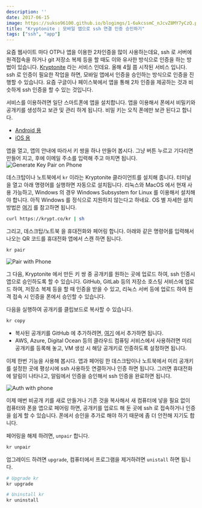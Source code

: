 ```yaml
---
description: ''
date: 2017-06-15
image: https://sukso96100.github.io/blogimgs/1-6ukcssmC_nJcvZ8MY7yCzQ.png
title: "Kryptonite : 모바일 앱으로 ssh 연결 인증 승인하기"
tags: ["ssh", "app"]
---
```

요즘 웹사이트 마다 OTP나 앱을 이용한 2차인증을 많이 사용하는데요, ssh 로 서버에 원격접속을 하거나 git 저장소 복제 등을 할 때도 이와 유사한 방식으로 인증을 하는 방법이 있습니다. [Kryptonite](https://krypt.co) 라는 서비스 인데요. 올해 4월 쯤 시작된 서비스 입니다.
ssh 로 인증이 필요한 작업을 하면, 모바일 앱에서 인증을 승인하는 방식으로 인증을 진행할 수 있습니다.
요즘 구글이나 페이스북에서 앱을 통해 2차 인증을 제공하는 것과 비슷하게 ssh 인증을 할 수 있는 것입니다.

서비스를 이용하려면 일단 스마트폰에 앱을 설치합니다. 앱을 이용해서 폰에서 비밀키와 공개키를 생성하고 보관 및 관리 하게 됩니다.
비밀 키는 오직 폰에만 보관 된다고 합니다.

- [Android 용](https://play.google.com/store/apps/details?id=co.krypt.kryptonite)
- [iOS 용](https://itunes.apple.com/us/app/kryptonite-protect-your-ssh-private-key/id1161494806)

앱을 열고, 앱의 안내에 따라서 키 쌍을 하나 만들어 봅시다. 그냥 버튼 누르고 기다리면 만들어 지고, 후에 이메일 주소를 입력해 주고 마치면 됩니다.
![Generate Key Pair on Phone](https://sukso96100.github.io/blogimgs/Screenshot_20170615-171909-COLLAGE-COLLAGE.jpg)

데스크탑이나 노트북에서 `kr` 이라는 Kryptonite 클라이언트를 설치해 줍니다. 터미널을 열고 아래 명령어를 실행하면 자동으로 설치됩니다.
리눅스와 MacOS 에서 현재 사용 가능하고, Windows 의 경우 Windows Subsystem for Linux 를 이용해서 설치해야 합니다.
아직 Windows 를 정식으로 지원하지 않는다고 하네요. OS 별 자세한 설치 방법은 [여기](https://krypt.co/install/) 를 참고하면 됩니다.

```bash
curl https://krypt.co/kr | sh
```

그리고, 데스크탑/노트북 을 휴대전화와 페어링 합니다. 아래와 같은 명령어를 입력해서 나오는 QR 코드를 휴대전화 앱에서 스캔 하면 됩니다.

```bash
kr pair
```

![Pair with Phone](https://sukso96100.github.io/blogimgs/IMG_20170615_173530.jpg)

그 다음, Kryptonite 에서 만든 키 쌍 중 공개키를 원하는 곳에 업로드 하여, ssh 인증시 앱으로 승인하도록 할 수 있습니다.
GitHub, GitLab 등의 저장소 호스팅 서비스에 업로드 하여, 저장소 복제 등을 할 때 인증을 받을 수 있고,
리눅스 서버 등에 업로드 하여 원격 접속 시 인증을 폰에서 승인할 수 있습니다.

다음을 실행하여 공개키를 클립보드로 복사할 수 있습니다.

```bash
kr copy
```

- 복사된 공개키를 GitHub 에 추가하려면, [여기](https://github.com/settings/keys) 에서 추가하면 됩니다.
- AWS, Azure, Digital Ocean 등의 클라우드 컴퓨팅 서비스에서 사용하려면 미리 공개키를 등록해 놓고, VM 생성 시 해당 공개키로 인증하도록 설정하면 됩니다.

이제 한번 기능을 사용해 봅시다. 앱과 페어링 한 데스크탑이나 노트북에서 미리 공개키를 설정한 곳에 평상시에 ssh 사용하듯 연결하거나 인증 하면 됩니다.
그러면 휴대전화에 알림이 나타나고, 알림에서 인증을 승인해서 ssh 인증을 완료하면 됩니다.

![Auth with phone](https://sukso96100.github.io/blogimgs/스크린샷%202017-06-15%20오후%206.15.01.png)

이제 매번 비공개 키를 새로 만들거나 기존 것을 복사해서 새 컴퓨터에 넣을 필요 없이 컴퓨터와 폰을 앱으로 페어링 하면, 공개키를 업로드 해 둔 곳에 ssh 로 접속하거나 인증을 쉽게 할 수 있습니다. 폰에서 승인을 추가로 해야 하기 때문에 좀 더 안전해 지기도 합니다.

페어링을 해제 하려면, `unpair` 합니다.

```bash
kr unpair
```

업그레이드 하려면 `upgrade`, 컴퓨터에서 프로그램을 제거하려면 `unistall` 하면 됩니다.

```bash
# Upgrade kr
kr upgrade

# Uninstall kr
kr uninstall
```
